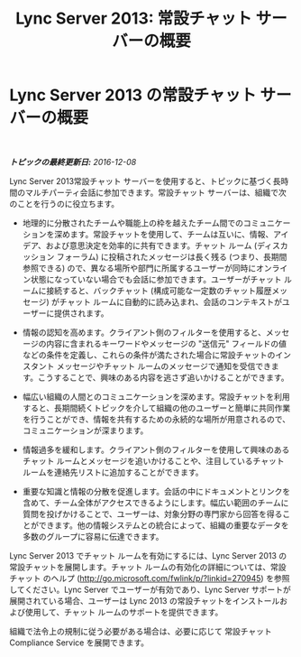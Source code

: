 ﻿---
title: 'Lync Server 2013: 常設チャット サーバーの概要'
TOCTitle: 常設チャット サーバーの概要
ms:assetid: 23f7c886-304d-495a-ae70-3cbb44241acd
ms:mtpsurl: https://technet.microsoft.com/ja-jp/library/Gg425717(v=OCS.15)
ms:contentKeyID: 48271569
ms.date: 12/10/2016
mtps_version: v=OCS.15
ms.translationtype: HT
---

# Lync Server 2013 の常設チャット サーバーの概要

 

_**トピックの最終更新日:** 2016-12-08_

Lync Server 2013常設チャット サーバーを使用すると、トピックに基づく長時間のマルチパーティ会話に参加できます。常設チャット サーバーは、組織で次のことを行うのに役立ちます。

  - 地理的に分散されたチームや職能上の枠を越えたチーム間でのコミュニケーションを深めます。常設チャットを使用して、チームは互いに、情報、アイデア、および意思決定を効率的に共有できます。チャット ルーム (ディスカッション フォーラム) に投稿されたメッセージは長く残る (つまり、長期間参照できる) ので、異なる場所や部門に所属するユーザーが同時にオンライン状態になっていない場合でも会話に参加できます。ユーザーがチャット ルームに接続すると、バックチャット (構成可能な一定数のチャット履歴メッセージ) がチャット ルームに自動的に読み込まれ、会話のコンテキストがユーザーに提供されます。

  - 情報の認知を高めます。クライアント側のフィルターを使用すると、メッセージの内容に含まれるキーワードやメッセージの "送信元" フィールドの値などの条件を定義し、これらの条件が満たされた場合に常設チャットのインスタント メッセージやチャット ルームのメッセージで通知を受信できます。こうすることで、興味のある内容を逃さず追いかけることができます。

  - 幅広い組織の人間とのコミュニケーションを深めます。常設チャットを利用すると、長期間続くトピックを介して組織の他のユーザーと簡単に共同作業を行うことができ、情報を共有するための永続的な場所が用意されるので、コミュニケーションが深まります。

  - 情報過多を緩和します。クライアント側のフィルターを使用して興味のあるチャット ルームとメッセージを追いかけることや、注目しているチャット ルームを連絡先リストに追加することができます。

  - 重要な知識と情報の分散を促進します。会話の中にドキュメントとリンクを含めて、チーム全体がアクセスできるようにします。幅広い範囲のチームに質問を投げかけることで、ユーザーは、対象分野の専門家から回答を得ることができます。他の情報システムとの統合によって、組織の重要なデータを多数のグループに容易に伝達できます。

Lync Server 2013 でチャット ルームを有効にするには、Lync Server 2013 の常設チャットを展開します。チャット ルームの有効化の詳細については、常設チャット のヘルプ (<http://go.microsoft.com/fwlink/p/?linkid=270945>) を参照してください。Lync Server でユーザーが有効であり、Lync Server サポートが展開されている場合、ユーザーは Lync 2013 の常設チャットをインストールおよび使用して、チャット ルームのサポートを提供できます。

組織で法令上の規制に従う必要がある場合は、必要に応じて 常設チャット Compliance Service を展開できます。

